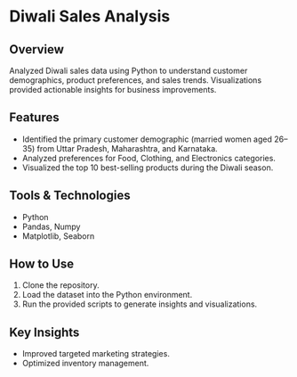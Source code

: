 
# Diwali Sales Analysis

## Overview
Analyzed Diwali sales data using Python to understand customer demographics, product preferences, and sales trends. Visualizations provided actionable insights for business improvements.

## Features
- Identified the primary customer demographic (married women aged 26–35) from Uttar Pradesh, Maharashtra, and Karnataka.
- Analyzed preferences for Food, Clothing, and Electronics categories.
- Visualized the top 10 best-selling products during the Diwali season.

## Tools & Technologies
- Python
- Pandas, Numpy
- Matplotlib, Seaborn

## How to Use
1. Clone the repository.
2. Load the dataset into the Python environment.
3. Run the provided scripts to generate insights and visualizations.

## Key Insights
- Improved targeted marketing strategies.
- Optimized inventory management.

